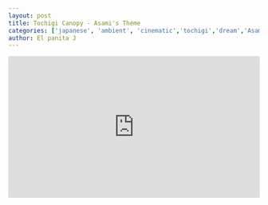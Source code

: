 ```yaml
---
layout: post
title: Tochigi Canopy - Asami's Theme
categories: ['japanese', 'ambient', 'cinematic','tochigi','dream','Asami','Theme']
author: El panita J
---
```

<style>.embed-container { position: relative; padding-bottom: 56.25%; height: 0; overflow: hidden; max-width: 100%; } .embed-container iframe, .embed-container object, .embed-container embed { position: absolute; top: 0; left: 0; width: 100%; height: 100%; }</style><div class='embed-container'><iframe src='https://www.youtube.com/embed/V3gHeV9kEBk' frameborder='0' allowfullscreen></iframe></div>
